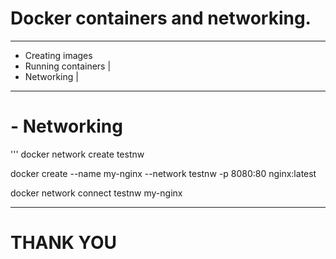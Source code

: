 # Docker containers and networking.
---
- Creating images
- Running containers |
- Networking |
---
# - Networking

'''
docker network create testnw

docker create --name my-nginx --network testnw -p 8080:80 nginx:latest

docker network connect testnw my-nginx

---
# THANK YOU

